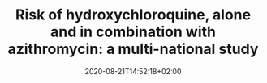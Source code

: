 ---
# Display Name
title: "Risk of hydroxychloroquine, alone and in combination with azithromycin: a multi-national study"
tags: []
categories: []
date: 2020-08-21T14:52:18+02:00
lastmod: 2020-08-21T14:52:18+02:00
featured: false
draft: false

id: hcq

# Analytics UseCase:
# 0: Characterization
# 1: Population-Level Estimation
# 2: Patient-Level Prediction
# 3: Characterization and Population-Level Estimation
study_usecase: [1]

databases: ["sidiap"]

# Study Type:
# 0: Clinical Application
# 1: Methods Research
study_type: [1]

authors: ["daniel_prieto"]

#date format YYYY-MM-DD
dateCreated: 2020-04-02

description: "Retrospective, real-world, observational study to estimate the population-level effects of hydroxychloroquine among patients with rheumatoid arthritis. Designed and executed during the OHDSI community COVID-19 virtual study-a-thon (March 26-29) to inform healthcare decision-making in response to the current global pandemic."

# URL
discussionUrl: "https://forums.ohdsi.org/"

# @type: hasParts
softwareSourceCodes:
- name:
  # URL
  codeRepository: "https://github.com/ohdsi-studies/Covid19EstimationHydroxychloroquine"
  # date format YYYY-MM-DD
  dateModified: 2020-04-11
  # id from 'organizations'
  maintainer: "ohdsi:OHDSI"
  programmingLanguage: "R"
  version: "1"

# @type: hasParts
softwareApplications:
- name: "Data Quality Dashboard"
  # URL
  mainEntityofPage: "https://github.com/OHDSI/DataQualityDashboard"
  # id from 'organizations'
  maintainer: "ohdsi:OHDSI"
  version: "1"
- name: "Atlas"
  mainEntityofPage: "https://github.com/OHDSI/Atlas"
  maintainer: "ohdsi:OHDSI"
  version: "1"

healthConditions:
- name: "Disease caused by severe acute respiratory syndrome coronavirus 2"
  id: "37311061"
  code: 
    codeValue: "840539006"
    codingSystem: "SNOMED CT"
    # URL
    sameAs: "http://snomed.info/id/840539006"
- name: "Rheumatoid arthritis"
  id: "80809"
  code: 
    codeValue: "69896004"
    codingSystem: "SNOMED CT"
    # url format
    sameAs: "http://snomed.info/id/69896004"

identifier: "EUPAS34497"

# URL
mainEntityOfPage: "http://www.encepp.eu/encepp/viewResource.htm?id=34498"

# Array of URLs
publications:
- url: "https://doi.org/10.13063/2327-9214.1189"

results:
- name: "Risk of hydroxychloroquine, alone and in combination with azithromycin: a multi-national study"
  # URL
  mainEntityofPage: "https://data.ohdsi.org/Covid19EstimationHydroxychloroquine/"
- name: "Risk of hydroxychloroquine, alone and in combination with azithromycin: a multi-national study"
  # url format
  mainEntityofPage: "https://data.ohdsi.org/Covid19EstimationHydroxychloroquine/"

# Study Status: 
# 0: Complete
# 1: Design Finalized
# 2: Repo Created
# 3: Started
# 4: Results Available
study_status: ["4"]

studyDesign:
  id: "study:hcq/design"
  # date format YYYY-MM-DD
  dateModified: "2020-04-01"
  identifier: "..."
  license: ""
  # URL
  url: "https://github.com/ohdsi-studies/Covid19EstimationHydroxychloroquine/blob/master/documents/OHDSI%20COVID-19%20Studyathon_PLE_HCQ_Protocol_v1.4.pdf"
  version: "1.4"

# @type: studySubject
drugs: 
- id: 1777087
  name: "Hydroxychloroquine"
  code:
    codeValue: "5521"
    codingSystem: "RxNorm"
    # URL
    sameAs: "http://purl.bioontology.org/ontology/RXNORM/5521"
- id: 1713332
  name: "Amoxicillin"
  code:
    codeValue: "723"
    codingSystem: "RxNorm"
    sameAs: "http://purl.bioontology.org/ontology/RXNORM/723"
- id: 964339
  name: "Sulfasalazine"
  code:
    codeValue: "9524"
    codingSystem: "RxNorm"
    sameAs: "http://purl.bioontology.org/ontology/RXNORM/9524"
- id: 1734104
  name: "Azithromycin"
  code:
    codeValue: "18631"
    codingSystem: "RxNorm"
    sameAs: "http://purl.bioontology.org/ontology/RXNORM/18631"

# @type: subjectOf
event:
  id: "https://covid19.ohdsi.app/"
  name: "COVID-19 virtual study-a-thon"
  # URL
  mainEntityOfPage: "https://www.ohdsi.org/covid-19-updates/"
  # id from 'eventLocations'
  location: 
    type: "VirtualLocation"
    name: "Microsoft Teams"
  # id from 'organizations'
  organizer: "ohdsi:OHDSI"
  # date format YYYY-MM-DD
  startDate: "2020-03-26"
  # date format YYYY-MM-DD
  endDate: "2020-03-29"
  # id from 'eventRecordLocations'
  recordedIn: 
    id: "https://www.youtube.com/playlist?list=PLpzbqK7kvfeVGZiT1eKO6KxQiN7nzBFK"
    url: "https://www.youtube.com/playlist?list=PLpzbqK7kvfeVGZiT1eKO6KxQiN7nzBFK"
    creator: "ohdsi:OHDSI"
    # date format YYYY-MM-DD
    uploadDate: "2020-03-29"

organizations:
- id: "ohdsi:OHDSI"
  # URL
  mainEntityOfPage: "https://www.ohdsi.org/"
  name: "Observational Health Data Sciences and Informatics"
  url: ["https://www.youtube.com/user/OHDSIJoinTheJourney","https://twitter.com/ohdsi","https://www.linkedin.com/company/ohdsi/"]

# date format YYYY-MM-DD
endDate: 

from_readme:
  description: 
  study_usecase: []
  study_type: []
  study_status: []
  tags: []
  # study_lead: [Jennifer Lane, James Weaver]
  # study_lead_forums_tag: [jenniferlane, jweave17]
  start_date: 
  end_date: 
  # protocol: PDF (as filed with PASS)
  publications: 
  - url: ""
  results:
  - url: ""
    id: 

---